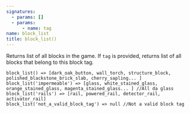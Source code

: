 ```yaml
---
signatures:
  - params: []
  - params:
      - name: tag
name: block_list
title: block_list()
---
```



Returns list of all blocks in the game. If `tag` is provided, returns list of
all blocks that belong to this block tag.

```scarpet
block_list() => [dark_oak_button, wall_torch, structure_block, polished_blackstone_brick_slab, cherry_sapling... ]
block_list('impermeable') => [glass, white_stained_glass, orange_stained_glass, magenta_stained_glass... ] //All da glass
block_list('rails') => [rail, powered_rail, detector_rail, activator_rail]
block_list('not_a_valid_block_tag') => null //Not a valid block tag
```
